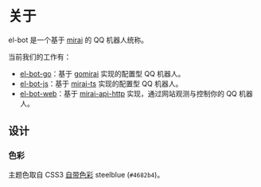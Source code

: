 # 关于

el-bot 是一个基于 [mirai](https://github.com/mamoe/mirai) 的 QQ 机器人统称。

当前我们的工作有：

- [el-bot-go](https://github.com/ElpsyCN/el-bot-go)：基于 [gomirai](https://github.com/Logiase/gomirai) 实现的配置型 QQ 机器人。
- [el-bot-js](https://github.com/ElpsyCN/el-bot-js)：基于 [mirai-ts](https://github.com/YunYouJun/mirai-ts) 实现的配置型 QQ 机器人。
- [el-bot-web](https://github.com/ElpsyCN/el-bot-web)：基于 [mirai-api-http](https://github.com/mamoe/mirai-api-http) 实现，通过网站观测与控制你的 QQ 机器人。

## 设计

### 色彩

主题色取自 CSS3 [自带色彩](https://developer.mozilla.org/en-US/docs/Web/CSS/color_value) steelblue (`#4682b4`)。
